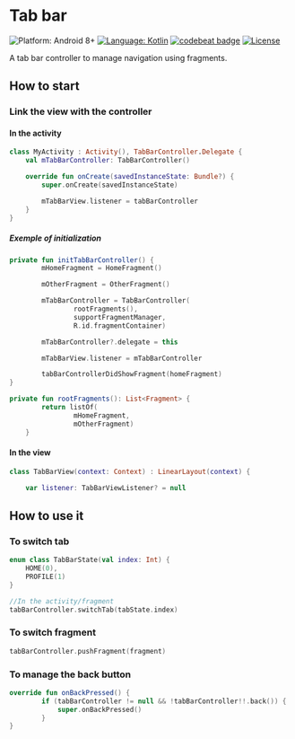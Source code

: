 # Tab bar

![Platform: Android 8+](https://img.shields.io/badge/platform-Android-68b846.svg?style=flat)
[![Language: Kotlin](https://img.shields.io/badge/Language-kotlin-7963FE.svg?style=flat)](https://kotlinlang.org)
[![codebeat badge](https://codebeat.co/badges/2a5a83a4-0890-4386-af7a-325d50749e13)](https://codebeat.co/projects/github-com-pafgz-tabbar-master)
[![License](http://img.shields.io/badge/License-Apache_2.0-blue.svg?style=flat)](https://github.com/Pafgz/Tabbar/blob/master/LICENSE)

A tab bar controller to manage navigation using fragments.

## How to start

### Link the view with the controller
#### In the activity

```kotlin
class MyActivity : Activity(), TabBarController.Delegate {  
    val mTabBarController: TabBarController()

    override fun onCreate(savedInstanceState: Bundle?) {
        super.onCreate(savedInstanceState)

        mTabBarView.listener = tabBarController
    }
}
```
##### Exemple of initialization
```kotlin
private fun initTabBarController() {
        mHomeFragment = HomeFragment()

        mOtherFragment = OtherFragment()

        mTabBarController = TabBarController(
                rootFragments(),
                supportFragmentManager,
                R.id.fragmentContainer)

        mTabBarController?.delegate = this

        mTabBarView.listener = mTabBarController

        tabBarControllerDidShowFragment(homeFragment)
}

private fun rootFragments(): List<Fragment> {
        return listOf(
                mHomeFragment,
                mOtherFragment)
    }
```

#### In the view
```kotlin
class TabBarView(context: Context) : LinearLayout(context) {

    var listener: TabBarViewListener? = null
```

## How to use it

### To switch tab
```kotlin
enum class TabBarState(val index: Int) {
    HOME(0),
    PROFILE(1)
}

//In the activity/fragment
tabBarController.switchTab(tabState.index)
```

### To switch fragment
```kotlin
tabBarController.pushFragment(fragment)
```


### To manage the back button
```kotlin
override fun onBackPressed() {
        if (tabBarController != null && !tabBarController!!.back()) {
            super.onBackPressed()
        }
}
```
